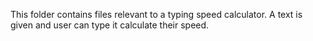 This folder contains  files relevant to a typing speed calculator. A text is given and user can type it calculate their speed.
